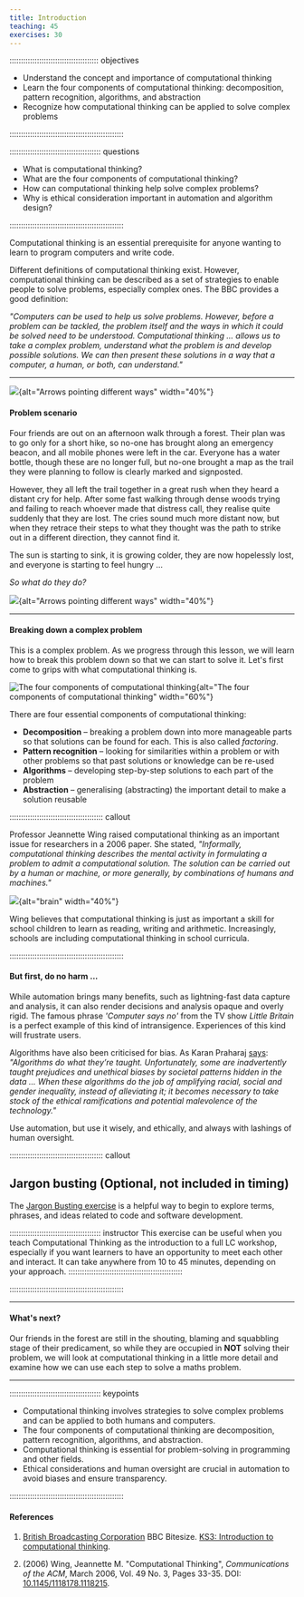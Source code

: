 ```yaml
---
title: Introduction
teaching: 45
exercises: 30
---
```

::::::::::::::::::::::::::::::::::::::: objectives

- Understand the concept and importance of computational thinking
- Learn the four components of computational thinking: decomposition, pattern recognition, algorithms, and abstraction
- Recognize how computational thinking can be applied to solve complex problems

::::::::::::::::::::::::::::::::::::::::::::::::::

:::::::::::::::::::::::::::::::::::::::: questions

- What is computational thinking?
- What are the four components of computational thinking?
- How can computational thinking help solve complex problems?
- Why is ethical consideration important in automation and algorithm design?

::::::::::::::::::::::::::::::::::::::::::::::::::

Computational thinking is an essential prerequisite for anyone wanting to learn to program computers and write code.

Different definitions of computational thinking exist. However, computational thinking can be described as a set of strategies to enable people to solve problems, especially complex ones. The BBC provides a good definition:

*"Computers can be used to help us solve problems. However, before a problem can be tackled, the problem itself and the ways in which it could be solved need to be understood. Computational thinking ... allows us to take a complex problem, understand what the problem is and develop possible solutions. We can then present these solutions in a way that a computer, a human, or both, can understand."*

---------

![](fig/arrowing.png){alt="Arrows pointing different ways" width="40%"}

#### Problem scenario

Four friends are out on an afternoon walk through a forest. Their plan was to go only for a short hike, so no-one has brought along an emergency beacon, and all mobile phones were left in the car. Everyone has a water bottle, though these are no longer full, but no-one brought a map as the trail they were planning to follow is clearly marked and signposted. 

However, they all left the trail together in a great rush when they heard a distant cry for help. After some fast walking through dense woods trying and failing to reach whoever made that distress call, they realise quite suddenly that they are lost. The cries sound much more distant now, but when they retrace their steps to what they thought was the path to strike out in a different direction, they cannot find it. 

The sun is starting to sink, it is growing colder, they are now hopelessly lost, and everyone is starting to feel hungry ... 

*So what do they do?*

![](fig/arrowing.png){alt="Arrows pointing different ways" width="40%"}

---------

#### Breaking down a complex problem

This is a complex problem. As we progress through this lesson, we will learn how to break this problem down so that we can start to solve it. Let's first come to grips with what computational thinking is. 

![The four components of computational thinking](fig/comp-think.png){alt="The four components of computational thinking" width="60%"}

There are four essential components of computational thinking:

- **Decomposition** – breaking a problem down into more manageable parts so that solutions can be found for each. This is also called *factoring*.
- **Pattern recognition** – looking for similarities within a problem or with other problems so that past solutions or knowledge can be re-used 
- **Algorithms** – developing step-by-step solutions to each part of the problem
- **Abstraction** – generalising (abstracting) the important detail to make a solution reusable

:::::::::::::::::::::::::::::::::::::::::  callout

Professor Jeannette Wing raised computational thinking as an important issue for researchers in a 2006 paper. She stated, *"Informally, computational thinking describes the mental activity in formulating a problem to admit a computational solution. The solution can be carried out by a human or machine, or more generally, by combinations of humans and machines."* 

![](fig/brains.png){alt="brain" width="40%"}

Wing believes that computational thinking is just as important a skill for school children to learn as reading, writing and arithmetic. Increasingly, schools are including computational thinking in school curricula.

::::::::::::::::::::::::::::::::::::::::::::::::::

#### But first, do no harm ...

While automation brings many benefits, such as lightning-fast data capture and analysis, it can also render decisions and analysis opaque and overly rigid. The famous phrase *'Computer says no'* from the TV show *Little Britain* is a perfect example of this kind of intransigence. Experiences of this kind will frustrate users.

Algorithms have also been criticised for bias. As Karan Praharaj [says](https://towardsdatascience.com/how-are-algorithms-biased-8449406aaa83): *"Algorithms do what they’re taught. Unfortunately, some are inadvertently taught prejudices and unethical biases by societal patterns hidden in the data ... When these algorithms do the job of amplifying racial, social and gender inequality, instead of alleviating it; it becomes necessary to take stock of the ethical ramifications and potential malevolence of the technology."* 

Use automation, but use it wisely, and ethically, and always with lashings of human oversight. 

:::::::::::::::::::::::::::::::::::::::::  callout

## Jargon busting (Optional, not included in timing)
The [Jargon Busting exercise](jargon_busting.md) is a helpful way to begin to explore terms, phrases, and ideas related to code and software development.

:::::::::::::::::::::::::::::::::::::::: instructor
This exercise can be useful when you teach Computational Thinking as the introduction to a full LC workshop, especially if you want learners to have an opportunity to meet each other and interact. It can take anywhere from 10 to 45 minutes, depending on your approach.
::::::::::::::::::::::::::::::::::::::::::::::::::

::::::::::::::::::::::::::::::::::::::::::::::::::

---------

#### What's next?

Our friends in the forest are still in the shouting, blaming and squabbling stage of their predicament, so while they are occupied in **NOT** solving their problem, we will look at computational thinking in a little more detail and examine how we can use each step to solve a maths problem.

-------------

:::::::::::::::::::::::::::::::::::::::: keypoints

- Computational thinking involves strategies to solve complex problems and can be applied to both humans and computers.
- The four components of computational thinking are decomposition, pattern recognition, algorithms, and abstraction.
- Computational thinking is essential for problem-solving in programming and other fields.
- Ethical considerations and human oversight are crucial in automation to avoid biases and ensure transparency.

::::::::::::::::::::::::::::::::::::::::::::::::::

#### References

1.  [British Broadcasting Corporation](https://www.bbc.com/) BBC Bitesize. [KS3: Introduction to computational thinking](https://www.bbc.com/bitesize/guides/zp92mp3/revision/1).

2. (2006) Wing, Jeannette M. "Computational Thinking", *Communications of the ACM*, March 2006, Vol. 49 No. 3, Pages 33-35. DOI: [10.1145/1118178.1118215](https://dx.doi.org/10.1145/1118178.1118215).

